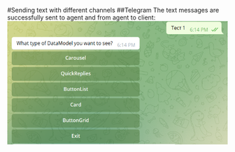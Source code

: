 #Sending text with different channels
##Telegram
The text messages are successfully sent to agent and from agent to client:
![Telegramtext](..\assets\telegramtext.png)